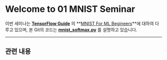 Welcome to 01 MNIST Seminar
==========================


이번 세미나는 **[TensorFlow Guide][1]** 의 **[MNIST For ML Begineers][2]**에 대하여 다루고 있으며, 
본 Git의 코드는 **[mnist_softmax.py][3]** 를 설명하고 있습니다.

----------


관련 내용
-------------



  [1]: https://www.tensorflow.org/tutorials/
  [2]: https://www.tensorflow.org/tutorials/mnist/beginners/
  [3]: https://github.com/tensorflow/tensorflow/blob/master/tensorflow/examples/tutorials/mnist/mnist_softmax.py
